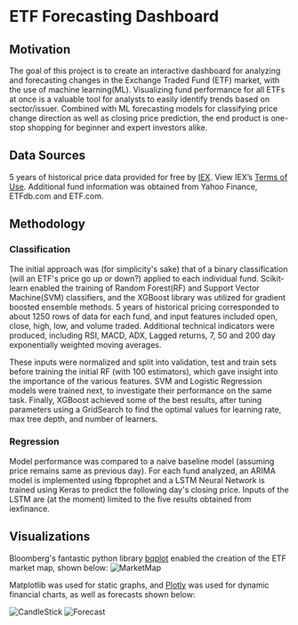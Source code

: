 # ETF Forecasting Dashboard

## Motivation
The goal of this project is to create an interactive dashboard for analyzing and forecasting changes in the Exchange Traded Fund (ETF) market, with the use of machine learning(ML). Visualizing fund performance for all ETFs at once is a valuable tool for analysts to easily identify trends based on sector/issuer. Combined with ML forecasting models for classifying price change direction as well as closing price prediction, the end product is one-stop shopping for beginner and expert investors alike.

## Data Sources
5 years of historical price data provided for free by [IEX](https://iextrading.com/developer/). View IEX’s [Terms of Use](https://iextrading.com/api-exhibit-a/). 
Additional fund information was obtained from Yahoo Finance, ETFdb.com and ETF.com. 

## Methodology
### Classification
The initial approach was (for simplicity's sake) that of a binary classification (will an ETF's price go up or down?) applied to each individual fund. Scikit-learn enabled the training of Random Forest(RF) and Support Vector Machine(SVM) classifiers, and the XGBoost library was utilized for gradient boosted ensemble methods. 5 years of historical pricing corresponded to about 1250 rows of data for each fund, and input features included open, close, high, low, and volume traded. Additional technical indicators were produced, including RSI, MACD, ADX, Lagged returns, 7, 50 and 200 day exponentially weighted moving averages.

These inputs were normalized and split into validation, test and train sets before training the initial RF (with 100 estimators), which gave insight into the importance of the various features. SVM and Logistic Regression models were trained next, to investigate their performance on the same task. Finally, XGBoost achieved some of the best results, after tuning parameters using a GridSearch to find the optimal values for learning rate, max tree depth, and number of learners. 

### Regression
Model performance was compared to a naive baseline model (assuming price remains same as previous day). For each fund analyzed, an ARIMA model is implemented using fbprophet and a LSTM Neural Network is trained using Keras to predict the following day's closing price. Inputs of the LSTM are (at the moment) limited to the five results obtained from iexfinance.

## Visualizations
Bloomberg's fantastic python library [bqplot](https://github.com/bloomberg/bqplot) enabled the creation of the ETF market map, shown below:
![MarketMap](https://github.com/cpease00/etf_forecasting/blob/master/data_science/finance/images/MarketMap.jpg "1-day returns for ETFs by sector")

Matplotlib was used for static graphs, and [Plotly](https://plot.ly/python/candlestick-charts/) was used for dynamic financial charts, as well as forecasts shown below:

![CandleStick](https://github.com/cpease00/etf_forecasting/blob/master/data_science/finance/images/historical.jpg "1-day returns for ETFs by sector")
![Forecast](https://github.com/cpease00/etf_forecasting/blob/master/data_science/finance/images/forecast.jpg "1-day returns for ETFs by sector")
